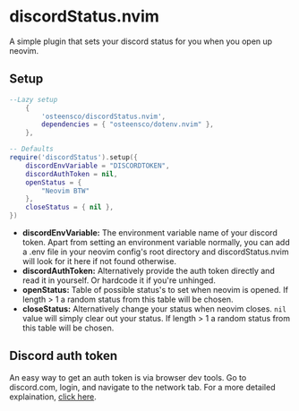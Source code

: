 <h1>discordStatus.nvim</h1>
A simple plugin that sets your discord status for you when you open up neovim.

<br>

<h2>Setup</h2>

```lua
--Lazy setup
    {
        'osteensco/discordStatus.nvim',
        dependencies = { "osteensco/dotenv.nvim" },
    },

-- Defaults
require('discordStatus').setup({
    discordEnvVariable = "DISCORDTOKEN",
    discordAuthToken = nil,
    openStatus = {
        "Neovim BTW"
    },
    closeStatus = { nil },
})
```
- **discordEnvVariable:** The environment variable name of your discord token. Apart from setting an environment variable normally, you can add a .env file in your neovim config's root directory and discordStatus.nvim will look for it here if not found otherwise.
- **discordAuthToken:** Alternatively provide the auth token directly and read it in yourself. Or hardcode it if you're unhinged.
- **openStatus:** Table of possible status's to set when neovim is opened. If length > 1 a random status from this table will be chosen.
- **closeStatus:** Alternatively change your status when neovim closes. `nil` value will simply clear out your status. If length > 1 a random status from this table will be chosen.

<h2>Discord auth token</h2>

An easy way to get an auth token is via browser dev tools.
Go to discord.com, login, and navigate to the network tab. 
For a more detailed explaination, [click here](https://gist.github.com/MarvNC/e601f3603df22f36ebd3102c501116c6).

